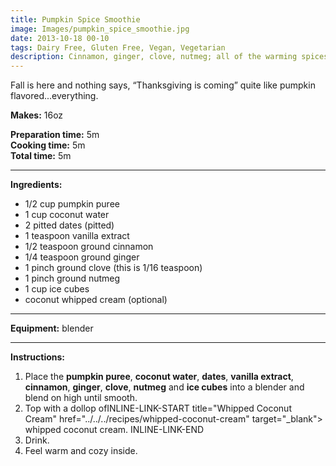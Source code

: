 ```yaml
---
title: Pumpkin Spice Smoothie
image: Images/pumpkin_spice_smoothie.jpg
date: 2013-10-18 00-10
tags: Dairy Free, Gluten Free, Vegan, Vegetarian
description: Cinnamon, ginger, clove, nutmeg; all of the warming spices of winter in an end of summer smoothie. This smoothie helps ease the transition into fall when the weather just isn’t cold enough for that latte.
---
```

Fall is here and nothing says, “Thanksgiving is coming” quite like pumpkin flavored...everything.


**Makes:** 16oz

**Preparation time:** 5m  
**Cooking time:** 5m  
**Total time:** 5m

---

**Ingredients:**

- 1/2 cup pumpkin puree
- 1  cup coconut water
- 2 pitted dates (pitted)
- 1 teaspoon vanilla extract
- 1/2 teaspoon ground cinnamon
- 1/4  teaspoon ground ginger
- 1 pinch ground clove (this is 1/16 teaspoon)
- 1 pinch ground nutmeg
- 1 cup ice cubes
-  coconut whipped cream (optional)


---

**Equipment:** blender

---

**Instructions:**

1. Place the **pumpkin puree**, **coconut water**, **dates**, **vanilla extract**, **cinnamon**, **ginger**, **clove**, **nutmeg** and **ice cubes** into a blender and blend on high until smooth.
1. Top with a dollop ofINLINE-LINK-START title="Whipped Coconut Cream" href="../../../recipes/whipped-coconut-cream" target="_blank"> whipped coconut cream. INLINE-LINK-END
1. Drink. 
1. Feel warm and cozy inside.

